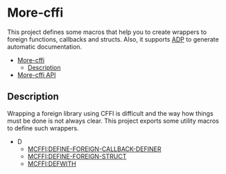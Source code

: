 # More-cffi

This project defines some macros that help you to create wrappers to foreign functions, callbacks and structs. Also, it supports [ADP](https://github.com/Hectarea1996/adp) to generate automatic documentation.

* [More-cffi](/README.md#more-cffi)
  * [Description](/README.md#description)
* [More-cffi API](/docs/mcffi-api.md#more-cffi-api)

## Description

Wrapping a foreign library using CFFI is difficult and the way how things must be done is not always clear. This project exports some utility macros to define such wrappers.

* D
  * [MCFFI:DEFINE-FOREIGN-CALLBACK-DEFINER](/docs/mcffi-api.md#macro-define-foreign-callback-definer)
  * [MCFFI:DEFINE-FOREIGN-STRUCT](/docs/mcffi-api.md#macro-define-foreign-struct)
  * [MCFFI:DEFWITH](/docs/mcffi-api.md#macro-defwith)

